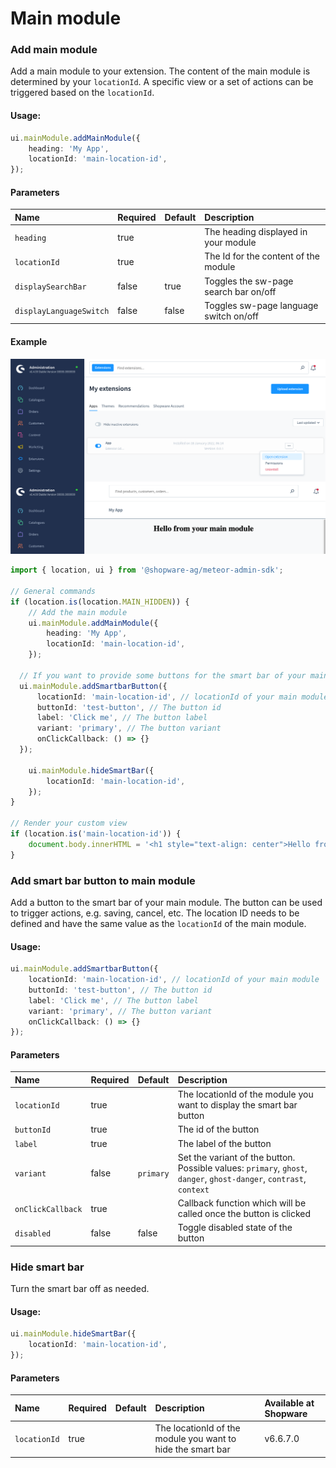 # Main module

### Add main module
Add a main module to your extension. The content of the main module is determined by your `locationId`. 
A specific view or a set of actions can be triggered based on the `locationId`.

#### Usage:  
```ts
ui.mainModule.addMainModule({
    heading: 'My App',
    locationId: 'main-location-id',
});
```

#### Parameters
| Name                    | Required | Default | Description                            |
| :---------------------- | :------- | :------ | :------------------------------------- |
| `heading`               | true     |         | The heading displayed in your module   |
| `locationId`            | true     |         | The Id for the content of the module   |
| `displaySearchBar`      | false    | true    | Toggles the sw-page search bar on/off  |
| `displayLanguageSwitch` | false    | false   | Toggles sw-page language switch on/off |

#### Example
![Main module example](./assets/add-main-module-example.png)
```ts
import { location, ui } from '@shopware-ag/meteor-admin-sdk';

// General commands
if (location.is(location.MAIN_HIDDEN)) {
    // Add the main module
    ui.mainModule.addMainModule({
        heading: 'My App',
        locationId: 'main-location-id',
    });

  // If you want to provide some buttons for the smart bar of your main module
  ui.mainModule.addSmartbarButton({
      locationId: 'main-location-id', // locationId of your main module
      buttonId: 'test-button', // The button id
      label: 'Click me', // The button label
      variant: 'primary', // The button variant
      onClickCallback: () => {}
  });

    ui.mainModule.hideSmartBar({
        locationId: 'main-location-id',
    });
}

// Render your custom view
if (location.is('main-location-id')) {
    document.body.innerHTML = '<h1 style="text-align: center">Hello from your main module</h1>';
}
```

### Add smart bar button to main module
Add a button to the smart bar of your main module. The button can be used to trigger actions, e.g. saving, cancel, etc. The location ID needs to be defined and have the same value as the `locationId` of the main module.

#### Usage:
```ts
ui.mainModule.addSmartbarButton({
    locationId: 'main-location-id', // locationId of your main module
    buttonId: 'test-button', // The button id
    label: 'Click me', // The button label
    variant: 'primary', // The button variant
    onClickCallback: () => {}
});
```

#### Parameters
| Name              | Required | Default   | Description                                                                                                         |
| :---------------- | :------- | :-------- | :------------------------------------------------------------------------------------------------------------------ |
| `locationId`      | true     |           | The locationId of the module you want to display the smart bar button                                               |
| `buttonId`        | true     |           | The id of the button                                                                                                |
| `label`           | true     |           | The label of the button                                                                                             |
| `variant`         | false    | `primary` | Set the variant of the button. Possible values: `primary`, `ghost`, `danger`, `ghost-danger`, `contrast`, `context` |
| `onClickCallback` | true     |           | Callback function which will be called once the button is clicked                                                   |
| `disabled`        | false    | false     | Toggle disabled state of the button                                                                                 |

### Hide smart bar
Turn the smart bar off as needed.

#### Usage:
```ts
ui.mainModule.hideSmartBar({
    locationId: 'main-location-id',
});
```

#### Parameters
| Name         | Required | Default   | Description                                                                                                                                    | Available at Shopware |
| :----------- | :------- | :-------- | :--------------------------------------------------------------------------------------------------------------------------------------------- | :---------------------|
| `locationId` | true     |           | The locationId of the module you want to hide the smart bar                                                                                    | v6.6.7.0               |

